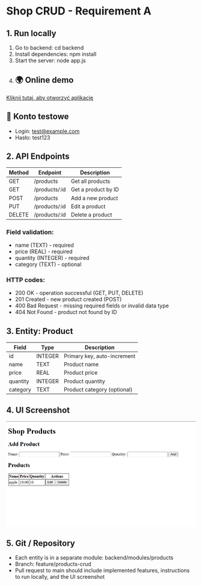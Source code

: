 # Shop CRUD - Requirement A

## 1. Run locally

1. Go to backend:
   cd backend
2. Install dependencies:
   npm install
3. Start the server:
   node app.js
4. ## 🌍 Online demo
[Kliknij tutaj, aby otworzyć aplikację](https://projekt-crud-ilya-raiko.onrender.com/)

## 🧾 Konto testowe
- Login: test@example.com  
- Hasło: test123


## 2. API Endpoints

| Method | Endpoint        | Description                   |
|--------|----------------|-------------------------------|
| GET    | /products       | Get all products              |
| GET    | /products/:id   | Get a product by ID           |
| POST   | /products       | Add a new product             |
| PUT    | /products/:id   | Edit a product                |
| DELETE | /products/:id   | Delete a product              |

### Field validation:
- name (TEXT) - required  
- price (REAL) - required  
- quantity (INTEGER) - required  
- category (TEXT) - optional  

### HTTP codes:
- 200 OK - operation successful (GET, PUT, DELETE)  
- 201 Created - new product created (POST)  
- 400 Bad Request - missing required fields or invalid data type  
- 404 Not Found - product not found by ID

## 3. Entity: Product

| Field      | Type       | Description                     |
|----------- |----------- |-------------------------------- |
| id         | INTEGER    | Primary key, auto-increment     |
| name       | TEXT       | Product name                    |
| price      | REAL       | Product price                   |
| quantity   | INTEGER    | Product quantity                |
| category   | TEXT       | Product category (optional)     |

## 4. UI Screenshot

![UI Screenshot](frontend/screenshot.png)

## 5. Git / Repository

- Each entity is in a separate module: backend/modules/products  
- Branch: feature/products-crud  
- Pull request to main should include implemented features, instructions to run locally, and the UI screenshot
